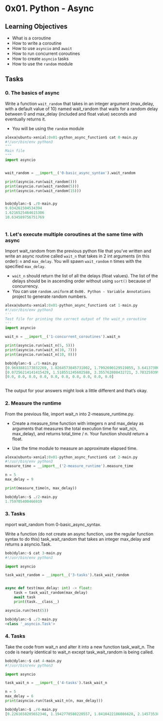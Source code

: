 # 0x01. Python - Async

## Learning Objectives

- What is a coroutine
- How to write a coroutine
- How to use `asyncio` and `await`
- How to run concurrent coroutines
- How to create `asyncio` tasks
- How to use the `random` module

## Tasks

### 0. The basics of async

Write a function `wait_random` that takes in an integer argument (max_delay, with a default value of 10) named wait_random that waits for a random delay between 0 and max_delay (included and float value) seconds and eventually returns it.

- You will be using the  `random`  module

``` Python
alexa@ubuntu-xenial:0x01-python_async_function$ cat 0-main.py
#!/usr/bin/env python3
"""
Main file
"""
import asyncio


wait_random = __import__('0-basic_async_syntax').wait_random

print(asyncio.run(wait_random()))
print(asyncio.run(wait_random(5)))
print(asyncio.run(wait_random(15)))


bob@dylan:~$ ./0-main.py
9.034261504534394
1.6216525464615306
10.634589756751769
  
```

### 1. Let's execute multiple coroutines at the same time with async

Import wait_random from the previous python file that you’ve written and write an async routine called `wait_n` that takes in 2 int arguments (in this order): `n` and `max_delay`. You will spawn `wait_random` n times with the specified `max_delay`.

- `wait_n` should return the list of all the delays (float values). The list of the delays should be in ascending order without using `sort()` because of concurrency.
- You can use `random.uniform` at `0x00. Python - Variable Annotations` project to generate random numbers.

``` Python
alexa@ubuntu-xenial:0x01-python_async_function$ cat 1-main.py
#!/usr/bin/env python3
'''
Test file for printing the correct output of the wait_n coroutine
'''
import asyncio

wait_n = __import__('1-concurrent_coroutines').wait_n

print(asyncio.run(wait_n(5, 5)))
print(asyncio.run(wait_n(10, 7)))
print(asyncio.run(wait_n(10, 0)))

bob@dylan:~$ ./1-main.py
[0.9693881173832269, 1.0264573845731002, 1.7992690129519855, 3.641373003434587, 4.500011569340617]
[0.07256214141415429, 1.518551245602588, 3.355762808432721, 3.7032593997182923, 3.7796178143655546, 4.744537840582318, 5.50781365463315, 5.758942587637626, 6.109707751654879, 6.831351588271327]
[0.0, 0.0, 0.0, 0.0, 0.0, 0.0, 0.0, 0.0, 0.0, 0.0]
    
```

The output for your answers might look a little different and that’s okay.

### 2. Measure the runtime

From the previous file, import wait_n into 2-measure_runtime.py.

- Create a measure_time function with integers n and max_delay as arguments that measures the total execution time for wait_n(n, max_delay), and returns total_time / n. Your function should return a float.

- Use the time module to measure an approximate elapsed time.

``` Python
alexa@ubuntu-xenial:0x01-python_async_function$ cat 2-main.py
#!/usr/bin/env python3
measure_time = __import__('2-measure_runtime').measure_time

n = 5
max_delay = 9

print(measure_time(n, max_delay))

bob@dylan:~$ ./2-main.py
1.759705400466919
```

### 3. Tasks

mport wait_random from 0-basic_async_syntax.

Write a function (do not create an async function, use the regular function syntax to do this) task_wait_random that takes an integer max_delay and returns a asyncio.Task.

``` Python
bob@dylan:~$ cat 3-main.py
#!/usr/bin/env python3

import asyncio

task_wait_random = __import__('3-tasks').task_wait_random


async def test(max_delay: int) -> float:
    task = task_wait_random(max_delay)
    await task
    print(task.__class__)

asyncio.run(test(5))

bob@dylan:~$ ./3-main.py
<class '_asyncio.Task'>
```

### 4. Tasks

Take the code from wait_n and alter it into a new function task_wait_n. The code is nearly identical to wait_n except task_wait_random is being called.

``` Python
bob@dylan:~$ cat 4-main.py
#!/usr/bin/env python3

import asyncio

task_wait_n = __import__('4-tasks').task_wait_n

n = 5
max_delay = 6
print(asyncio.run(task_wait_n(n, max_delay)))

bob@dylan:~$ ./4-main.py
[0.2261658205652346, 1.1942770588220557, 1.8410422186086628, 2.1457353803430523, 4.002505454641153]
```
